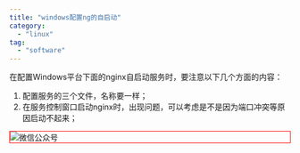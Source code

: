 ```yaml
---
title: "windows配置ng的自启动"
category:
  - "linux"
tag:
  - "software"
---
```


在配置Windows平台下面的nginx自启动服务时，要注意以下几个方面的内容：

1. 配置服务的三个文件，名称要一样；
2. 在服务控制窗口启动nginx时，出现问题，可以考虑是不是因为端口冲突等原因启动不起来；
<img style="border:1px red solid; display:block; margin:0 auto;" :src="$withBase('/qrcode.jpg')" alt="微信公众号" />
